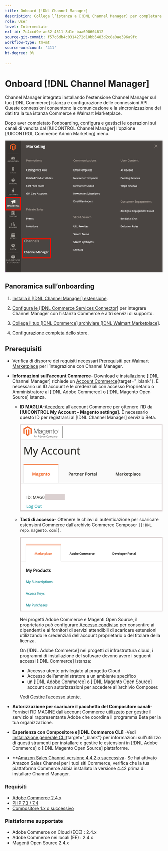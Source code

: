 ```yaml
---
title: Onboard [!DNL Channel Manager]
description: Collega l’istanza a [!DNL Channel Manager] per completare alcune fasi di onboarding.
role: User
level: Intermediate
exl-id: 7c4ccd9e-ae32-4511-8d1e-baa690604612
source-git-commit: f57c6db4c0314272d10bb5483d2c8a0ae396a9fc
workflow-type: tm+mt
source-wordcount: '411'
ht-degree: 0%

---
```


# Onboard [!DNL Channel Manager]

Channel Manager integrato installando l&#39;estensione Channel Manager sul tuo [!DNL Commerce] istanza e configurazione delle connessioni API. Queste connessioni consentono la comunicazione e la sincronizzazione dei dati tra la tua istanza Commerce e Walmart Marketplace.

Dopo aver completato l&#39;onboarding, configura e gestisci le operazioni sui canali di vendita dal [!UICONTROL Channel Manager] l&#39;opzione [!UICONTROL Commerce Admin Marketing] menu.

![[!DNL Channel Manager] in visualizzazione Amministratore](assets/channel-manager-admin-view.png)

## Panoramica sull’onboarding

1. [Installa il [!DNL Channel Manager] estensione](install.md).

1. [Configura le [!DNL Commerce Services Connector]](connect.md) per integrare Channel Manager con l’istanza Commerce e altri servizi di supporto.

1. [Collega il tuo [!DNL Commerce] archiviare [!DNL Walmart Marketplace]](connect.md).

1. [Configurazione completa dello store](complete-store-setup.md).

## Prerequisiti

- Verifica di disporre dei requisiti necessari [Prerequisiti per Walmart Marketplace](walmart-prerequisites.md) per l’integrazione con Channel Manager.

- **Informazioni sull’account Commerce**- Download e installazione [!DNL Channel Manager] richiede un [Account Commerce](https://docs.magento.com/user-guide/magento/magento-account.html){target=&quot;_blank&quot;}. È necessario un ID account e le credenziali con accesso Proprietario o Amministratore al [!DNL Adobe Commerce] o [!DNL Magento Open Source] istanza.

   - **ID MAGLIA**-[Accedere](https://account.magento.com/customer/account/login/) all’account Commerce per ottenere l’ID da **[!UICONTROL My Account - Magento settings]**. È necessario questo ID per registrarsi al [!DNL Channel Manager] servizio Beta.

      ![[!DNL MAGEID] sulle impostazioni dell’account Commerce](assets/mageid-my-commerce-account.png)

   - **Tasti di accesso-** Ottenere le chiavi di autenticazione per scaricare estensioni Commerce dall’archivio Commerce Composer `([!DNL repo.magento.com]`).

      ![[!UICONTROL Commerce Marketplace access keys]](assets/commerce-marketplace-access-keys.png)

      Nei progetti Adobe Commerce e Magenti Open Source, il proprietario può configurare [Accesso condiviso](https://docs.magento.com/user-guide/magento/magento-account-share.html) per consentire ai dipendenti e ai fornitori di servizi attendibili di scaricare estensioni utilizzando le credenziali dell’account proprietario o del titolare della licenza.

      On [!DNL Adobe Commerce] nei progetti di infrastruttura cloud, i programmi di installazione del software devono avere i seguenti accessi [!DNL Commerce] istanza:

      - Accesso utente privilegiato al progetto Cloud
      - Accesso dell’amministratore a un ambiente specifico
      - un [!DNL Adobe Commerce] o [!DNL Magento Open Source] account con autorizzazioni per accedere all’archivio Composer.

      Vedi [Gestire l’accesso utente](https://devdocs.magento.com/cloud/project/user-admin.html).


- **Autorizzazione per scaricare il pacchetto del Compositore canali**- Fornisci l’ID MAGINE dall’account Commerce utilizzato per gestire il servizio al rappresentante Adobe che coordina il programma Beta per la tua organizzazione.
- **Esperienza con Compositore e[!DNL Commerce CLI]** -Vedi [Installazione generale CLI](https://devdocs.magento.com/extensions/install/){target=&quot;_blank&quot;} per informazioni sull&#39;utilizzo di questi strumenti per installare e gestire le estensioni in [!DNL Adobe Commerce] o [!DNL Magento Open Source] piattaforme.
- **[Amazon Sales Channel versione 4.4.2 o successiva](https://experienceleague.adobe.com/docs/commerce-channels/amazon/release-notes.html)- Se hai attivato Amazon Sales Channel per i tuoi siti Commerce, verifica che la tua piattaforma Commerce abbia installato la versione 4.42 prima di installare Channel Manager.


### Requisiti

- [Adobe Commerce 2.4.x](https://devdocs.magento.com/release/released-versions.html)
- [PHP 7.3 / 7.4](https://devdocs.magento.com/guides/v2.4/install-gde/prereq/php-settings.html)
- [Compositore 1.x o successivo](https://devdocs.magento.com/cloud/reference/cloud-composer.html)


### Piattaforme supportate

- Adobe Commerce on Cloud (ECE) : 2.4.x
- Adobe Commerce nei locali (EE) : 2.4.x
- Magenti Open Source 2.4.x
